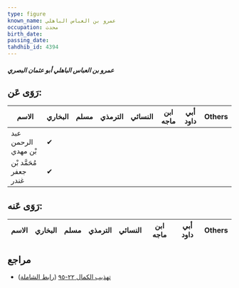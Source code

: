 ```yaml
---
type: figure
known_name: عمرو بن العباس الباهلي
occupation: محدث
birth_date:
passing_date:
tahdhib_id: 4394
---
```

##### عمرو بن العباس الباهلي أبو عثمان البصري

## رَوَى عَن:
| الاسم                  | البخاري | مسلم | الترمذي | النسائي | ابن ماجه | أبي داود | Others |
| ---------------------- | ------- | ---- | ------- | ------- | -------- | -------- | ------ |
| عبد الرحمن بْن مهدي    | ✔       |      |         |         |          |          |        |
| مُحَمَّد بْن جعفر غندر | ✔       |      |         |         |          |          |        |
## رَوَى عَنه:
| الاسم | البخاري | مسلم | الترمذي | النسائي | ابن ماجه | أبي داود | Others |
| ----- | ------- | ---- | ------- | ------- | -------- | -------- | ------ |
## مراجع
- [تهذيب الكمال ٢٢-٩٥](obsidian://open?vault=Tahdhib-al-Kamal&file=Figures/٤٣٩٤-عمرو%20بن%20العباس%20الباهلي%20أبو%20عثمان%20البصري) ([رابط الشاملة](https://shamela.ws/book/3722/11348))